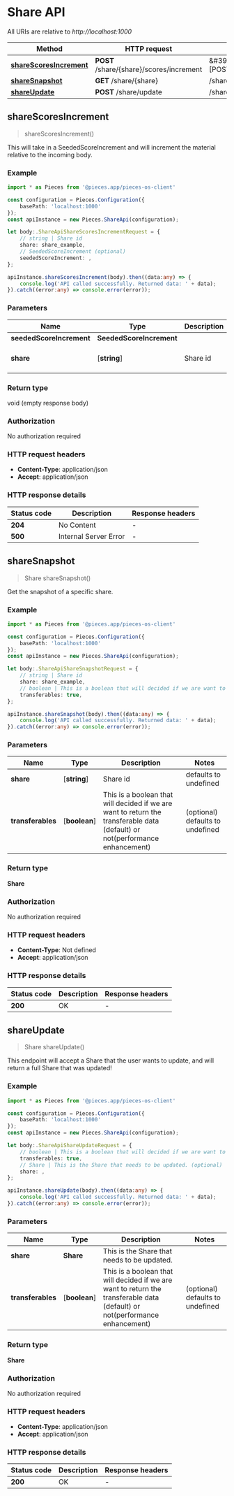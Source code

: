 # Share API

All URIs are relative to *http://localhost:1000*

Method | HTTP request | Description
------------- | ------------- | -------------
[**shareScoresIncrement**](ShareApi#sharescoresincrement) | **POST** /share/\{share\}/scores/increment | \&#39;/share/\{share\}/scores/increment\&#39; [POST]
[**shareSnapshot**](ShareApi#sharesnapshot) | **GET** /share/\{share\} | /share/\{share\}
[**shareUpdate**](ShareApi#shareupdate) | **POST** /share/update | /share/update [POST]


## **shareScoresIncrement**
> shareScoresIncrement()

This will take in a SeededScoreIncrement and will increment the material relative to the incoming body.

### Example

```typescript
import * as Pieces from '@pieces.app/pieces-os-client'

const configuration = Pieces.Configuration({
    basePath: 'localhost:1000'
});
const apiInstance = new Pieces.ShareApi(configuration);

let body:.ShareApiShareScoresIncrementRequest = {
    // string | Share id
    share: share_example,
    // SeededScoreIncrement (optional)
    seededScoreIncrement: ,
};

apiInstance.shareScoresIncrement(body).then((data:any) => {
    console.log('API called successfully. Returned data: ' + data);
}).catch((error:any) => console.error(error));
```


### Parameters

Name | Type | Description  | Notes
------------- | ------------- | ------------- | -------------
 **seededScoreIncrement** | **SeededScoreIncrement**|  |
 **share** | [**string**] | Share id | defaults to undefined


### Return type

void (empty response body)

### Authorization

No authorization required

### HTTP request headers

- **Content-Type**: application/json
- **Accept**: application/json


### HTTP response details
| Status code | Description | Response headers |
|-------------|-------------|------------------|
**204** | No Content |  -  |
**500** | Internal Server Error |  -  |



## **shareSnapshot**
> Share shareSnapshot()

Get the snapshot of a specific share.

### Example

```typescript
import * as Pieces from '@pieces.app/pieces-os-client'

const configuration = Pieces.Configuration({
    basePath: 'localhost:1000'
});
const apiInstance = new Pieces.ShareApi(configuration);

let body:.ShareApiShareSnapshotRequest = {
    // string | Share id
    share: share_example,
    // boolean | This is a boolean that will decided if we are want to return the transferable data (default) or not(performance enhancement) (optional)
    transferables: true,
};

apiInstance.shareSnapshot(body).then((data:any) => {
    console.log('API called successfully. Returned data: ' + data);
}).catch((error:any) => console.error(error));
```


### Parameters

Name | Type | Description  | Notes
------------- | ------------- | ------------- | -------------
 **share** | [**string**] | Share id | defaults to undefined
 **transferables** | [**boolean**] | This is a boolean that will decided if we are want to return the transferable data (default) or not(performance enhancement) | (optional) defaults to undefined


### Return type

**Share**

### Authorization

No authorization required

### HTTP request headers

- **Content-Type**: Not defined
- **Accept**: application/json


### HTTP response details
| Status code | Description | Response headers |
|-------------|-------------|------------------|
**200** | OK |  -  |



## **shareUpdate**
> Share shareUpdate()

This endpoint will accept a Share that the user wants to update, and will return a full Share that was updated!

### Example

```typescript
import * as Pieces from '@pieces.app/pieces-os-client'

const configuration = Pieces.Configuration({
    basePath: 'localhost:1000'
});
const apiInstance = new Pieces.ShareApi(configuration);

let body:.ShareApiShareUpdateRequest = {
    // boolean | This is a boolean that will decided if we are want to return the transferable data (default) or not(performance enhancement) (optional)
    transferables: true,
    // Share | This is the Share that needs to be updated. (optional)
    share: ,
};

apiInstance.shareUpdate(body).then((data:any) => {
    console.log('API called successfully. Returned data: ' + data);
}).catch((error:any) => console.error(error));
```


### Parameters

Name | Type | Description  | Notes
------------- | ------------- | ------------- | -------------
 **share** | **Share**| This is the Share that needs to be updated. |
 **transferables** | [**boolean**] | This is a boolean that will decided if we are want to return the transferable data (default) or not(performance enhancement) | (optional) defaults to undefined


### Return type

**Share**

### Authorization

No authorization required

### HTTP request headers

- **Content-Type**: application/json
- **Accept**: application/json


### HTTP response details
| Status code | Description | Response headers |
|-------------|-------------|------------------|
**200** | OK |  -  |




